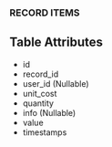 ### RECORD ITEMS

## Table Attributes
- id
- record_id
- user_id (Nullable)
- unit_cost
- quantity
- info (Nullable)
- value
- timestamps